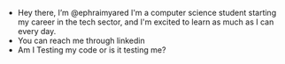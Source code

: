 -  Hey there, I’m @ephraimyared
I'm a computer science student starting my career in the tech sector, and I'm excited to learn as much as I can every day.
- You can reach me through linkedin
-  Am I Testing my code or is it testing me?
<!---
ephraimyared/ephraimyared is a ✨ special ✨ repository because its `README.md` (this file) appears on your GitHub profile.
You can click the Preview link to take a look at your changes.
--->
